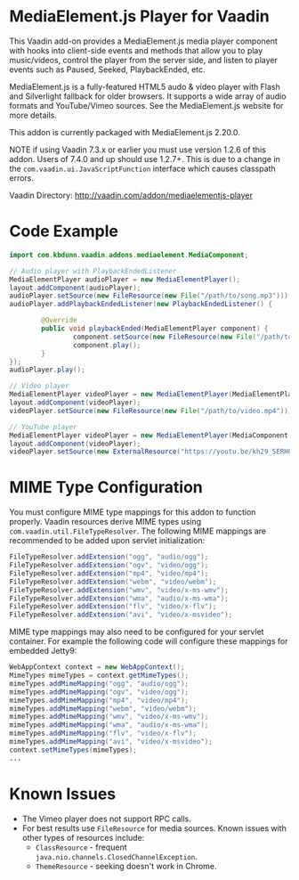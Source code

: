 MediaElement.js Player for Vaadin
=================================

This Vaadin add-on provides a MediaElement.js media player component with hooks into client-side events and methods that allow you to play music/videos, control the player from the server side, and listen to player events such as Paused, Seeked, PlaybackEnded, etc.

MediaElement.js is a fully-featured HTML5 audo & video player with Flash and Silverlight fallback for older browsers. It supports a wide array of audio formats and YouTube/Vimeo sources. See the MediaElement.js website for more details.

This addon is currently packaged with MediaElement.js 2.20.0.

NOTE if using Vaadin 7.3.x or earlier you must use version 1.2.6 of this addon. Users of 7.4.0 and up should use 1.2.7+. This is due to a change in the `com.vaadin.ui.JavaScriptFunction` interface which causes classpath errors.

Vaadin Directory: http://vaadin.com/addon/mediaelementjs-player


Code Example
=============
```java
import com.kbdunn.vaadin.addons.mediaelement.MediaComponent;

// Audio player with PlaybackEndedListener
MediaElementPlayer audioPlayer = new MediaElementPlayer();
layout.addComponent(audioPlayer);
audioPlayer.setSource(new FileResource(new File("/path/to/song.mp3")));
audioPlayer.addPlaybackEndedListener(new PlaybackEndedListener() {

        @Override
        public void playbackEnded(MediaElementPlayer component) {
                component.setSource(new FileResource(new File("/path/to/next/song.m4a")));
                component.play();
        }
});
audioPlayer.play();

// Video player
MediaElementPlayer videoPlayer = new MediaElementPlayer(MediaElementPlayer.Type.VIDEO);
layout.addComponent(videoPlayer);
videoPlayer.setSource(new FileResource(new File("/path/to/video.mp4")));

// YouTube player
MediaElementPlayer videoPlayer = new MediaElementPlayer(MediaComponent.Type.VIDEO);
layout.addComponent(videoPlayer);
videoPlayer.setSource(new ExternalResource("https://youtu.be/kh29_SERH0Y"));
```

MIME Type Configuration
=======================
You must configure MIME type mappings for this addon to function properly. Vaadin resources derive MIME types using  `com.vaadin.util.FileTypeResolver`. The following MIME mappings are recommended to be added upon servlet initialization:

```java
FileTypeResolver.addExtension("ogg", "audio/ogg");
FileTypeResolver.addExtension("ogv", "video/ogg");
FileTypeResolver.addExtension("mp4", "video/mp4");
FileTypeResolver.addExtension("webm", "video/webm");
FileTypeResolver.addExtension("wmv", "video/x-ms-wmv");
FileTypeResolver.addExtension("wma", "audio/x-ms-wma");
FileTypeResolver.addExtension("flv", "video/x-flv");
FileTypeResolver.addExtension("avi", "video/x-msvideo");
```

MIME type mappings may also need to be configured for your servlet container. For example the following code will configure these mappings for embedded Jetty9:

```java
WebAppContext context = new WebAppContext();
MimeTypes mimeTypes = context.getMimeTypes();
mimeTypes.addMimeMapping("ogg", "audio/ogg");
mimeTypes.addMimeMapping("ogv", "video/ogg");
mimeTypes.addMimeMapping("mp4", "video/mp4");
mimeTypes.addMimeMapping("webm", "video/webm");
mimeTypes.addMimeMapping("wmv", "video/x-ms-wmv");
mimeTypes.addMimeMapping("wma", "audio/x-ms-wma");
mimeTypes.addMimeMapping("flv", "video/x-flv");
mimeTypes.addMimeMapping("avi", "video/x-msvideo");
context.setMimeTypes(mimeTypes);
...
```

Known Issues
=============

* The Vimeo player does not support RPC calls. 
* For best results use `FileResource` for media sources. Known issues with other types of resources include:
	* `ClassResource` - frequent `java.nio.channels.ClosedChannelException`.
	* `ThemeResource` - seeking doesn't work in Chrome.


